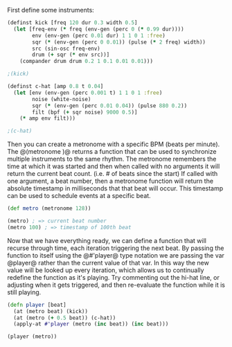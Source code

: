 First define some instruments:

```clj
(definst kick [freq 120 dur 0.3 width 0.5]
  (let [freq-env (* freq (env-gen (perc 0 (* 0.99 dur))))
        env (env-gen (perc 0.01 dur) 1 1 0 1 :free)
        sqr (* (env-gen (perc 0 0.01)) (pulse (* 2 freq) width))
        src (sin-osc freq-env)
        drum (+ sqr (* env src))]
    (compander drum drum 0.2 1 0.1 0.01 0.01)))

;(kick)

(definst c-hat [amp 0.8 t 0.04]
  (let [env (env-gen (perc 0.001 t) 1 1 0 1 :free)
        noise (white-noise)
        sqr (* (env-gen (perc 0.01 0.04)) (pulse 880 0.2))
        filt (bpf (+ sqr noise) 9000 0.5)]
    (* amp env filt)))

;(c-hat)
```

Then you can create a metronome with a specific BPM (beats per minute).  The @(metronome <bpm>)@ returns a function that can be used to synchronize multiple instruments to the same rhythm.  The metronome remembers the time at which it was started and then when called with no arguments it will return the current beat count.  (i.e. # of beats since the start)  If called with one argument, a beat number, then a metronome function will return the absolute timestamp in milliseconds that that beat will occur.  This timestamp can be used to schedule events at a specific beat.
```clj
(def metro (metronome 128))

(metro) ; => current beat number
(metro 100) ; => timestamp of 100th beat
```

Now that we have everything ready, we can define a function that will recurse through time, each iteration triggering the next beat.  By passing the function to itself using the @#'player@ type notation we are passing the var @player@ rather than the current value of that var.  In this way the new value will be looked up every iteration, which allows us to continually redefine the function as it's playing.  Try commenting out the hi-hat line, or adjusting when it gets triggered, and then re-evaluate the function while it is still playing.

```clj
(defn player [beat]
  (at (metro beat) (kick))
  (at (metro (+ 0.5 beat)) (c-hat))
  (apply-at #'player (metro (inc beat)) (inc beat)))

(player (metro))
```